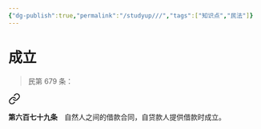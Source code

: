 ```yaml
---
{"dg-publish":true,"permalink":"/studyup///","tags":["知识点","民法"]}
---
```


# 成立
>民第 679 条：
<div class="transclusion internal-embed is-loaded"><a class="markdown-embed-link" href="/////#t679" aria-label="Open link"><svg xmlns="http://www.w3.org/2000/svg" width="24" height="24" viewBox="0 0 24 24" fill="none" stroke="currentColor" stroke-width="2" stroke-linecap="round" stroke-linejoin="round" class="svg-icon lucide-link"><path d="M10 13a5 5 0 0 0 7.54.54l3-3a5 5 0 0 0-7.07-7.07l-1.72 1.71"></path><path d="M14 11a5 5 0 0 0-7.54-.54l-3 3a5 5 0 0 0 7.07 7.07l1.71-1.71"></path></svg></a><div class="markdown-embed">



**第六百七十九条**　自然人之间的借款合同，自贷款人提供借款时成立。 

</div></div>
